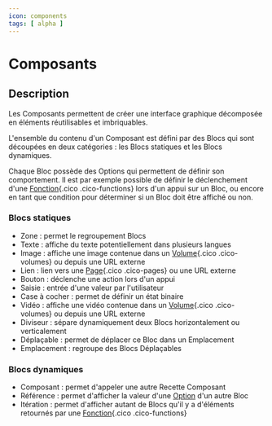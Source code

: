 ```yaml
---
icon: components
tags: [ alpha ]
---
```

# Composants

## Description

Les Composants permettent de créer une interface graphique décomposée en éléments réutilisables et imbriquables.

L'ensemble du contenu d'un Composant est défini par des Blocs qui sont découpées en deux catégories : les Blocs statiques et les Blocs dynamiques.

Chaque Bloc possède des Options qui permettent de définir son comportement. Il est par exemple possible de définir le déclenchement d'une [Fonction](/fr/concepts/automations/functions/){.cico .cico-functions} lors d'un appui sur un Bloc, ou encore en tant que condition pour déterminer si un Bloc doit être affiché ou non.

### Blocs statiques
- Zone : permet le regroupement Blocs
- Texte : affiche du texte potentiellement dans plusieurs langues
- Image : affiche une image contenue dans un [Volume](/fr/concepts/storage/volumes/){.cico .cico-volumes} ou depuis une URL externe
- Lien : lien vers une [Page](/fr/concepts/interfaces/pages/){.cico .cico-pages} ou une URL externe
- Bouton : déclenche une action lors d'un appui
- Saisie : entrée d'une valeur par l'utilisateur
- Case à cocher : permet de définir un état binaire
- Vidéo : affiche une vidéo contenue dans un [Volume](/fr/concepts/storage/volumes/){.cico .cico-volumes} ou depuis une URL externe
- Diviseur : sépare dynamiquement deux Blocs horizontalement ou verticalement
- Déplaçable : permet de déplacer ce Bloc dans un Emplacement
- Emplacement : regroupe des Blocs Déplaçables

### Blocs dynamiques
- Composant : permet d'appeler une autre Recette Composant
- Référence : permet d'afficher la valeur d'une [Option](/fr/concepts/recipes/options/) d'un autre Bloc
- Itération : permet d'afficher autant de Blocs qu'il y a d'éléments retournés par une [Fonction](/fr/concepts/automations/functions/){.cico .cico-functions}
